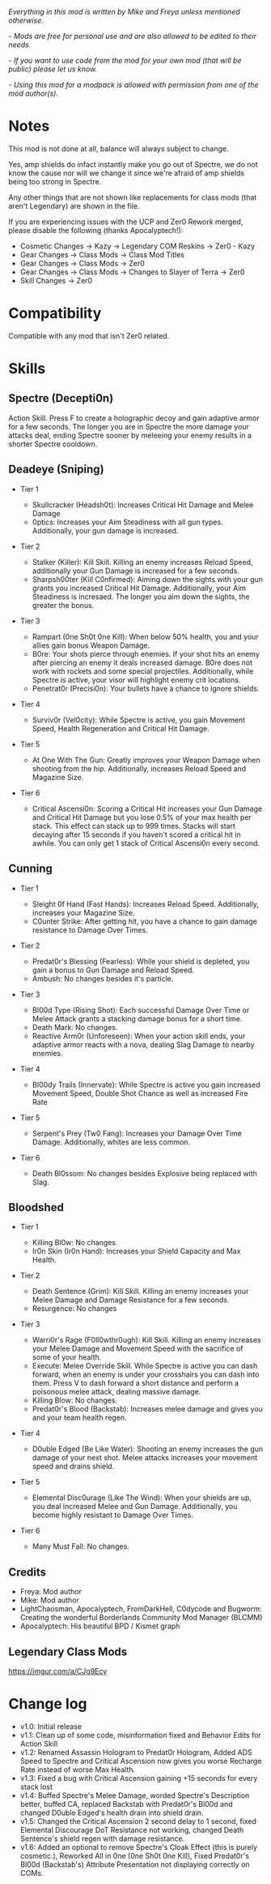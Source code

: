 *Everything in this mod is written by Mike and Freya unless mentioned otherwise.*

*- Mods are free for personal use and are also allowed to be edited to their needs.*

*- If you want to use code from the mod for your own mod (that will be public) please let us know.*

*- Using this mod for a modpack is allowed with permission from one of the mod author(s).*

# Notes

This mod is not done at all, balance will always subject to change.

Yes, amp shields do infact instantly make you go out of Spectre, we do not know the cause nor will we change it since we're afraid of amp shields being too strong in Spectre.

Any other things that are not shown like replacements for class mods (that aren't Legendary) are shown in the file.

If you are experiencing issues with the UCP and Zer0 Rework merged, please disable the following (thanks Apocalyptech!):
- Cosmetic Changes -> Kazy -> Legendary COM Reskins -> Zer0 - Kazy
- Gear Changes -> Class Mods -> Class Mod Titles
- Gear Changes -> Class Mods -> Zer0
- Gear Changes -> Class Mods -> Changes to Slayer of Terra -> Zer0
- Skill Changes -> Zer0

# Compatibility

Compatible with any mod that isn't Zer0 related.

# Skills

## Spectre (Decepti0n)

Action Skill. Press F to create a holographic decoy and gain adaptive armor for a few seconds. The longer you are in Spectre the more damage your attacks deal, ending Spectre sooner by meleeing your enemy results in a shorter Spectre cooldown.

## Deadeye (Sniping)

- Tier 1
  - Skullcracker (Headsh0t): Increases Critical Hit Damage and Melee Damage
  - 0ptics: Increases your Aim Steadiness with all gun types. Additionally, your gun damage is increased.

- Tier 2
  - Stalker (Killer): Kill Skill. Killing an enemy increases Reload Speed, additionally your Gun Damage is increased for a few seconds.
  - Sharpsh00ter (Kill C0nfirmed): Aiming down the sights with your gun grants you increased Critical Hit Damage. Additionally, your Aim Steadiness is incresaed. The longer you aim down the sights, the greater the bonus.

- Tier 3
  - Rampart (0ne Sh0t 0ne Kill): When below 50% health, you and your allies gain bonus Weapon Damage.
  - B0re: Your shots pierce through enemies. If your shot hits an enemy after piercing an enemy it deals increased damage. B0re does not work with rockets and some special projectiles. Additionally, while Spectre is active, your visor will highlight enemy crit locations.
  - Penetrat0r (Precisi0n): Your bullets have a chance to ignore shields.

- Tier 4
  - Surviv0r (Vel0city): While Spectre is active, you gain Movement Speed, Health Regeneration and Critical Hit Damage.

- Tier 5
  - At One With The Gun: Greatly improves your Weapon Damage when shooting from the hip. Additionally, increases Reload Speed and Magazine Size.

- Tier 6
  - Critical Ascensi0n: Scoring a Critical Hit increases your Gun Damage and Critical Hit Damage but you lose 0.5% of your max health per stack. This effect can stack up to 999 times. Stacks will start decaying after 15 seconds if you haven't scored a critical hit in awhile. You can only get 1 stack of Critical Ascensi0n every second.


## Cunning

- Tier 1
  - Sleight 0f Hand (Fast Hands): Increases Reload Speed. Additionally, increases your Magazine Size.
  - C0unter Strike: After getting hit, you have a chance to gain damage resistance to Damage Over Times.

- Tier 2
  - Predat0r's Blessing (Fearless): While your shield is depleted, you gain a bonus to Gun Damage and Reload Speed.
  - Ambush: No changes besides it's particle.

- Tier 3
  - Bl00d Type (Rising Shot): Each successful Damage Over Time or Melee Attack grants a stacking damage bonus for a short time.
  - Death Mark: No changes.
  - Reactive Arm0r (Unforeseen): When your action skill ends, your adaptive armor reacts with a nova, dealing Slag Damage to nearby enemies.

- Tier 4
  - Bl00dy Trails (Innervate): While Spectre is active you gain increased Movement Speed, Double Shot Chance as well as increased Fire Rate

- Tier 5
  - Serpent's Prey (Tw0 Fang): Increases your Damage Over Time Damage. Additionally, whites are less common.

- Tier 6
  - Death Bl0ssom: No changes besides Explosive being replaced with Slag.

## Bloodshed

- Tier 1
  - Killing Bl0w: No changes.
  - Ir0n Skin (Ir0n Hand): Increases your Shield Capacity and Max Health.

- Tier 2
  - Death Sentence (Grim): Kill Skill. Killing an enemy increases your Melee Damage and Damage Resistance for a few seconds.
  - Resurgence: No changes
  
- Tier 3
  - Warri0r's Rage (F0ll0wthr0ugh): Kill Skill. Killing an enemy increases your Melee Damage and Movement Speed with the sacrifice of some of your health.
  - Execute: Melee Override Skill. While Spectre is active you can dash forward, when an enemy is under your crosshairs you can dash into them. Press V to dash forward a short distance and perform a poisonous melee attack, dealing massive damage.
  - Killing Blow: No changes.
  - Predat0r's Blood (Backstab): Increases melee damage and gives you and your team health regen.

- Tier 4
  - D0uble Edged (Be Like Water): Shooting an enemy increases the gun damage of your next shot. Melee attacks increases your movement speed and drains shield.

- Tier 5
  - Elemental Disc0urage (Like The Wind): When your shields are up, you deal increased Melee and Gun Damage. Additionally, you become highly resistant to Damage Over Times.

- Tier 6
  - Many Must Fall: No changes.

## Credits

- Freya: Mod author
- Mike: Mod author
- LightChaosman, Apocalyptech, FromDarkHell, C0dycode and Bugworm: Creating the wonderful Borderlands Community Mod Manager (BLCMM)
- Apocalyptech: His beautiful BPD / Kismet graph

## Legendary Class Mods

https://imgur.com/a/CJg9Ecy

# Change log 
- v1.0: Initial release
- v1.1: Clean up of some code, misinformation fixed and Behavior Edits for Action Skill
- v1.2: Renamed Assassin Hologram to Predat0r Hologram, Added ADS Speed to Spectre and Critical Ascension now gives you worse Recharge Rate instead of worse Max Health.
- v1.3: Fixed a bug with Critical Ascension gaining +15 seconds for every stack lost
- v1.4: Buffed Spectre's Melee Damage, worded Spectre's Description better, buffed CA, replaced Backstab with Predat0r's Bl00d and changed D0uble Edged's health drain into shield drain.
- v1.5: Changed the Critical Ascension 2 second delay to 1 second, fixed Elemental Discourage DoT Resistance not working, changed Death Sentence's shield regen with damage resistance.
- v1.6: Added an optional to remove Spectre's Cloak Effect (this is purely cosmetic.), Reworked All in 0ne (0ne Sh0t 0ne Kill), Fixed Predat0r's Bl00d (Backstab's) Attribute Presentation not displaying correctly on COMs.
